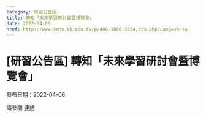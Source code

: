```yaml
---
category: 研習公告區
title: 轉知「未來學習研討會暨博覽會」
date: 2022-04-06
href: http://www.smhs.kh.edu.tw/p/406-1000-3354,r23.php?Lang=zh-tw
---
```


# [研習公告區] 轉知「未來學習研討會暨博覽會」

發布日期：2022-04-06

請參閱 [連結](http://www.smhs.kh.edu.tw/p/406-1000-3354,r23.php?Lang=zh-tw)

